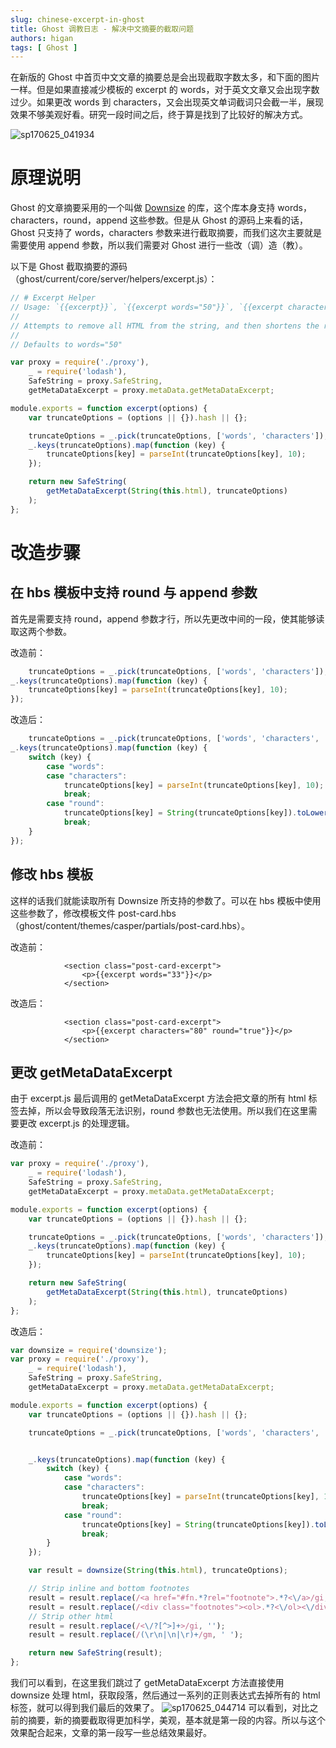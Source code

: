 ```yaml
---
slug: chinese-excerpt-in-ghost
title: Ghost 调教日志 - 解决中文摘要的截取问题
authors: higan
tags: [ Ghost ]
---
```


在新版的 Ghost 中首页中文文章的摘要总是会出现截取字数太多，和下面的图片一样。但是如果直接减少模板的 excerpt 的
words，对于英文文章又会出现字数过少。如果更改 words 到 characters，又会出现英文单词截词只会截一半，展现效果不够美观好看。研究一段时间之后，终于算是找到了比较好的解决方式。
<!--truncate-->
![sp170625_041934](sp170625_041934.jpg)

# 原理说明

Ghost 的文章摘要采用的一个叫做 [Downsize](https://github.com/cgiffard/Downsize) 的库，这个库本身支持
words，characters，round，append 这些参数。但是从 Ghost 的源码上来看的话，Ghost 只支持了 words，characters
参数来进行截取摘要，而我们这次主要就是需要使用 append 参数，所以我们需要对 Ghost 进行一些改（调）造（教）。

以下是 Ghost 截取摘要的源码（ghost/current/core/server/helpers/excerpt.js）：

```JavaScript
// # Excerpt Helper
// Usage: `{{excerpt}}`, `{{excerpt words="50"}}`, `{{excerpt characters="256"}}`
//
// Attempts to remove all HTML from the string, and then shortens the result according to the provided option.
//
// Defaults to words="50"

var proxy = require('./proxy'),
    _ = require('lodash'),
    SafeString = proxy.SafeString,
    getMetaDataExcerpt = proxy.metaData.getMetaDataExcerpt;

module.exports = function excerpt(options) {
    var truncateOptions = (options || {}).hash || {};

    truncateOptions = _.pick(truncateOptions, ['words', 'characters']);
    _.keys(truncateOptions).map(function (key) {
        truncateOptions[key] = parseInt(truncateOptions[key], 10);
    });

    return new SafeString(
        getMetaDataExcerpt(String(this.html), truncateOptions)
    );
};
```

# 改造步骤

## 在 hbs 模板中支持 round 与 append 参数

首先是需要支持 round，append 参数才行，所以先更改中间的一段，使其能够读取这两个参数。

改造前：

```JavaScript
    truncateOptions = _.pick(truncateOptions, ['words', 'characters']);
_.keys(truncateOptions).map(function (key) {
    truncateOptions[key] = parseInt(truncateOptions[key], 10);
});
```

改造后：

```JavaScript
    truncateOptions = _.pick(truncateOptions, ['words', 'characters', 'append', 'round']);
_.keys(truncateOptions).map(function (key) {
    switch (key) {
        case "words":
        case "characters":
            truncateOptions[key] = parseInt(truncateOptions[key], 10);
            break;
        case "round":
            truncateOptions[key] = String(truncateOptions[key]).toLowerCase() === "true";
            break;
    }
});
```

## 修改 hbs 模板

这样的话我们就能读取所有 Downsize 所支持的参数了。可以在 hbs 模板中使用这些参数了，修改模板文件 post-card.hbs（ghost/content/themes/casper/partials/post-card.hbs）。

改造前：

```Handlebars
            <section class="post-card-excerpt">
                <p>{{excerpt words="33"}}</p>
            </section>
```

改造后：

```Handlebars
            <section class="post-card-excerpt">
                <p>{{excerpt characters="80" round="true"}}</p>
            </section>
```

## 更改 getMetaDataExcerpt

由于 excerpt.js 最后调用的 getMetaDataExcerpt 方法会把文章的所有 html 标签去掉，所以会导致段落无法识别，round
参数也无法使用。所以我们在这里需要更改 excerpt.js 的处理逻辑。

改造前：

```JavaScript
var proxy = require('./proxy'),
    _ = require('lodash'),
    SafeString = proxy.SafeString,
    getMetaDataExcerpt = proxy.metaData.getMetaDataExcerpt;

module.exports = function excerpt(options) {
    var truncateOptions = (options || {}).hash || {};

    truncateOptions = _.pick(truncateOptions, ['words', 'characters']);
    _.keys(truncateOptions).map(function (key) {
        truncateOptions[key] = parseInt(truncateOptions[key], 10);
    });

    return new SafeString(
        getMetaDataExcerpt(String(this.html), truncateOptions)
    );
};
```

改造后：

```JavaScript
var downsize = require('downsize');
var proxy = require('./proxy'),
    _ = require('lodash'),
    SafeString = proxy.SafeString,
    getMetaDataExcerpt = proxy.metaData.getMetaDataExcerpt;

module.exports = function excerpt(options) {
    var truncateOptions = (options || {}).hash || {};

    truncateOptions = _.pick(truncateOptions, ['words', 'characters', 'append', 'round']);


    _.keys(truncateOptions).map(function (key) {
        switch (key) {
            case "words":
            case "characters":
                truncateOptions[key] = parseInt(truncateOptions[key], 10);
                break;
            case "round":
                truncateOptions[key] = String(truncateOptions[key]).toLowerCase() === "true";
                break;
        }
    });

    var result = downsize(String(this.html), truncateOptions);

    // Strip inline and bottom footnotes
    result = result.replace(/<a href="#fn.*?rel="footnote">.*?<\/a>/gi, '');
    result = result.replace(/<div class="footnotes"><ol>.*?<\/ol><\/div>/, '');
    // Strip other html
    result = result.replace(/<\/?[^>]+>/gi, '');
    result = result.replace(/(\r\n|\n|\r)+/gm, ' ');

    return new SafeString(result);
};
```

我们可以看到，在这里我们跳过了 getMetaDataExcerpt 方法直接使用 downsize 处理 html，获取段落，然后通过一系列的正则表达式去掉所有的
html 标签，就可以得到我们最后的效果了。
![sp170625_044714](sp170625_044714.png)
可以看到，对比之前的摘要，新的摘要截取得更加科学，美观，基本就是第一段的内容。所以与这个效果配合起来，文章的第一段写一些总结效果最好。